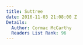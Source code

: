 ```yaml
---
title: Suttree
date: 2016-11-03 21:08:00 Z
Details:
  Author: Cormac McCarthy
  Readers List Rank: 96
---
```


